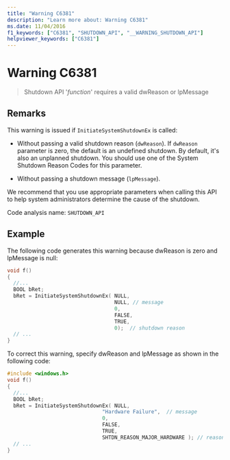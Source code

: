 ```yaml
---
title: "Warning C6381"
description: "Learn more about: Warning C6381"
ms.date: 11/04/2016
f1_keywords: ["C6381", "SHUTDOWN_API", "__WARNING_SHUTDOWN_API"]
helpviewer_keywords: ["C6381"]
---
```

# Warning C6381

> Shutdown API '*function*' requires a valid dwReason or lpMessage

## Remarks

This warning is issued if `InitiateSystemShutdownEx` is called:

- Without passing a valid shutdown reason (`dwReason`). If `dwReason` parameter is zero, the default is an undefined shutdown. By default, it's also an unplanned shutdown. You should use one of the System Shutdown Reason Codes for this parameter.

- Without passing a shutdown message (`lpMessage`).

We recommend that you use appropriate parameters when calling this API to help system administrators determine the cause of the shutdown.

Code analysis name: `SHUTDOWN_API`

## Example

The following code generates this warning because dwReason is zero and lpMessage is null:

```cpp
void f()
{
  //...
  BOOL bRet;
  bRet = InitiateSystemShutdownEx( NULL,
                                   NULL, // message
                                   0,
                                   FALSE,
                                   TRUE,
                                   0);  // shutdown reason
  // ...
}
```

To correct this warning, specify dwReason and lpMessage as shown in the following code:

```cpp
#include <windows.h>
void f()
{
  //...
  BOOL bRet;
  bRet = InitiateSystemShutdownEx( NULL,
                               "Hardware Failure",  // message
                               0,
                               FALSE,
                               TRUE,
                               SHTDN_REASON_MAJOR_HARDWARE ); // reason
  // ...
}
```
